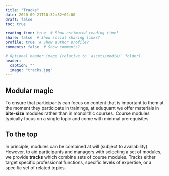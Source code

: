 ```yaml
---
title: "Tracks"
date: 2020-09-21T10:32:52+02:00
draft: false
toc: true

reading_time: true  # Show estimated reading time?
share: false  # Show social sharing links?
profile: true  # Show author profile?
comments: false  # Show comments?

# Optional header image (relative to `assets/media/` folder).
header:
  caption: ""
  image: "tracks.jpg"
---
```


## Modular magic

To ensure that participants can focus on content that is important to them at the moment they participate in trainings, at eduquant we offer materials in **bite-size** modules rather than in monolithic courses. Course modules typically focus on a single topic and come with minimal prerequisites.

## To the top

In principle, modules can be combined at will (subject to availability). However, to aid participants and managers with selecting a set of modules, we provide **tracks** which combine sets of course modules. Tracks either target specific professional functions, specific levels of expertise, or a specific set of related topics. 